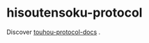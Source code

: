 # hisoutensoku-protocol

Discover [touhou-protocol-docs](https://github.com/delthas/touhou-protocol-docs/blob/master/protocol_123.md) .
